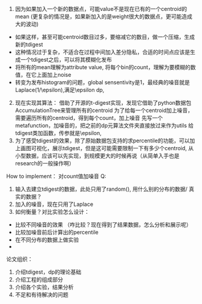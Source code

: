 1. 因为如果加入一个新的数据点，可能value不是现在已有的一个centroid的mean (更复杂的情况是，如果新加入的是weight很大的数据点，更可能造成大的波动)
- 如果这样，甚至可能centroid数目过多，要缩减它的数目，做一个压缩，生成新的tdigest
- 这种情况过于复杂，不适合在过程中间加入差分隐私，合适的时间点应该是生成一个tdigest之后，可以将其模糊化发布
- 将所有的mean理解为attribute value, 将每个bin的count，理解为要模糊的数值，在它上面加上noise
- 转变为发布histogram的问题，global sensentivity是1，最经典的噪音就是Laplace(1/\epsilon),满足\epsilon dp,
2. 现在实现其算法：
借助了开源的t-digest实现，发现它借助了python数据包AccumulationTree来管理所有的centroid
为了给每一个centroid加上噪音，需要遍历所有的centroid，得到每个count，加上噪音
先写一个metafunction，加噪音的，把之前的dp元算法文件夹直接放过来作为utils
给tdigest类加函数，传参就是\epsilon, 
3. 为了感受tdigest的效果，除了原始数据包支持的求percentile的功能，可以加上画图可视化，展示tdigest，但是这可能需要限制一下有多少个centroid, 从小型数据，应该可以先实现，到规模更大的时候再说（从简单入手也是research的一般操作啊）

How to implement：
对count值加噪音
Q:
1. 输入去建立tdigest的数据，此处只用了random(), 用什么别的分布的数据/ 真实的数据？
2. 加入的噪音，现在只用了Laplace
3. 如何衡量？对比实验怎么设计：
- 比较不同噪音的效果 （咋比较？现在得到了结果数据，怎么分析和展示呢）
- 比较加噪音前后计算出的percentile
- 在不同分布的数据上做实验
- 

论文组织：
1. 介绍tdigest，dp的理论基础
2. 介绍工程的组成部分
3. 介绍各个实验，结果分析
4. 不足和有待解决的问题

